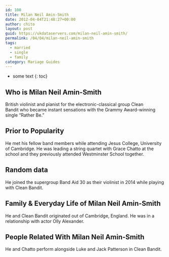 ```yaml
---
id: 100
title: Milan Neil Amin-Smith
date: 2012-04-04T21:48:27+00:00
author: chito
layout: post
guid: https://ukdataservers.com/milan-neil-amin-smith/
permalink: /04/04/milan-neil-amin-smith  
tags:
  - married
  - single
  - family
category: Mariage Guides
---
```


* some text
{: toc}


## Who is  Milan Neil Amin-Smith
                  
                  
                  
British violinist and pianist for the electronic-classical group Clean Bandit who became instant sensations with the Grammy Award-winning single &#8220;Rather Be.&#8221; 
                  
                
                
                
## Prior to Popularity 
                  
                  
                  
He met his fellow band members while attending Jesus College, University of Cambridge. He was leading a string quartet with Grace Chatto at the school and they previously attended Westminster School together.
                  
                
                
                
## Random data 
                  
                  
                  
He joined the supergroup Band Aid 30 as their violinist in 2014 while playing with Clean Bandit.
                  
                
                
                
## Family & Everyday Life of Milan Neil Amin-Smith
                  
                  
                  
He and Clean Bandit originated out of Cambridge, England. He was in a relationship with actor Olly Alexander.
                  
                
                
                
## People Related With  Milan Neil Amin-Smith
                  
                  
                  
He and Chatto perform alongside Luke and Jack Patterson in Clean Bandit.
                  
                
              
            
          
          
          
    
    
  
